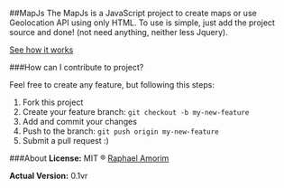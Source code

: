 ##MapJs
The MapJs is a JavaScript project to create maps or use Geolocation API using only HTML. To use is simple, just add the project source and done! (not need anything, neither less Jquery).

[See how it works](http://raphamorim.com/MapJs/)

###How can I contribute to project?

Feel free to create any feature, but following this steps:

1. Fork this project
2. Create your feature branch: `git checkout -b my-new-feature`
3. Add and commit your changes
4. Push to the branch: `git push origin my-new-feature`
5. Submit a pull request :)

###About
**License:** MIT ® [Raphael Amorim](https://github.com/raphamorim)

**Actual Version:** 0.1vr
